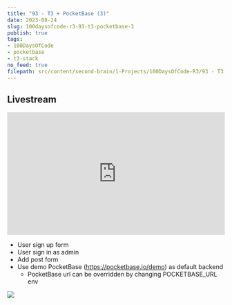 ```yaml
---
title: "93 - T3 + PocketBase (3)"
date: 2023-08-24
slug: 100daysofcode-r3-93-t3-pocketbase-3
publish: true
tags:
- 100DaysOfCode
- pocketbase
- t3-stack
no_feed: true
filepath: src/content/second-brain/1-Projects/100DaysOfCode-R3/93 - T3 + PocketBase (3).md
---
```


## Livestream

<iframe width="100%" style="aspect-ratio: 16 / 9;" src="https://www.youtube.com/embed/wLh9C3pyuoY" title="YouTube video player" frameborder="0" allow="accelerometer; autoplay; clipboard-write; encrypted-media; gyroscope; picture-in-picture; web-share" allowfullscreen></iframe>

*   User sign up form
*   User sign in as admin
*   Add post form
*   Use demo PocketBase (https://pocketbase.io/demo) as default backend
    *   PocketBase url can be overridden by changing POCKETBASE\_URL env

![](1-Projects/100DaysOfCode-R3/attachments/93%20-%20T3%20+%20PocketBase%20\(3\).png)
